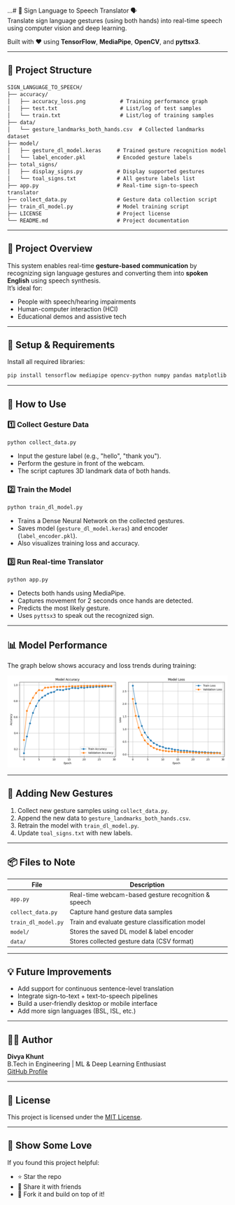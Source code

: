 ...# 🤟 Sign Language to Speech Translator 🗣️  
Translate sign language gestures (using both hands) into real-time speech using computer vision and deep learning.

Built with ❤️ using **TensorFlow**, **MediaPipe**, **OpenCV**, and **pyttsx3**.

---

## 📁 Project Structure

```
SIGN_LANGUAGE_TO_SPEECH/
├── accuracy/
│   ├── accuracy_loss.png           # Training performance graph
│   ├── test.txt                    # List/log of test samples
│   └── train.txt                   # List/log of training samples
├── data/
│   └── gesture_landmarks_both_hands.csv  # Collected landmarks dataset
├── model/
│   ├── gesture_dl_model.keras     # Trained gesture recognition model
│   └── label_encoder.pkl          # Encoded gesture labels
├── total_signs/
│   ├── display_signs.py           # Display supported gestures
│   └── toal_signs.txt             # All gesture labels list
├── app.py                         # Real-time sign-to-speech translator
├── collect_data.py                # Gesture data collection script
├── train_dl_model.py              # Model training script
├── LICENSE                        # Project license
└── README.md                      # Project documentation
```

---

## 🚀 Project Overview

This system enables real-time **gesture-based communication** by recognizing sign language gestures and converting them into **spoken English** using speech synthesis.  
It’s ideal for:
- People with speech/hearing impairments
- Human-computer interaction (HCI)
- Educational demos and assistive tech

---

## 🔧 Setup & Requirements

Install all required libraries:

```bash
pip install tensorflow mediapipe opencv-python numpy pandas matplotlib pyttsx3 scikit-learn
```

---

## 🎯 How to Use

### 1️⃣ Collect Gesture Data

```bash
python collect_data.py
```
- Input the gesture label (e.g., "hello", "thank you").
- Perform the gesture in front of the webcam.
- The script captures 3D landmark data of both hands.

### 2️⃣ Train the Model

```bash
python train_dl_model.py
```
- Trains a Dense Neural Network on the collected gestures.
- Saves model (`gesture_dl_model.keras`) and encoder (`label_encoder.pkl`).
- Also visualizes training loss and accuracy.

### 3️⃣ Run Real-time Translator

```bash
python app.py
```
- Detects both hands using MediaPipe.
- Captures movement for 2 seconds once hands are detected.
- Predicts the most likely gesture.
- Uses `pyttsx3` to speak out the recognized sign.

---

## 📊 Model Performance

The graph below shows accuracy and loss trends during training:

![Accuracy & Loss Graph](accuracy/accuracy_loss.png)

---

## 📝 Adding New Gestures

1. Collect new gesture samples using `collect_data.py`.
2. Append the new data to `gesture_landmarks_both_hands.csv`.
3. Retrain the model with `train_dl_model.py`.
4. Update `toal_signs.txt` with new labels.

---

## 📦 Files to Note

| File | Description |
|------|-------------|
| `app.py` | Real-time webcam-based gesture recognition & speech |
| `collect_data.py` | Capture hand gesture data samples |
| `train_dl_model.py` | Train and evaluate gesture classification model |
| `model/` | Stores the saved DL model & label encoder |
| `data/` | Stores collected gesture data (CSV format) |

---

## 💡 Future Improvements

- Add support for continuous sentence-level translation  
- Integrate sign-to-text + text-to-speech pipelines  
- Build a user-friendly desktop or mobile interface  
- Add more sign languages (BSL, ISL, etc.)

---

## 👨‍💻 Author

**Divya Khunt**  
B.Tech in Engineering | ML & Deep Learning Enthusiast  
[GitHub Profile](#)

---

## 📄 License

This project is licensed under the [MIT License](LICENSE).

---

## 🌟 Show Some Love

If you found this project helpful:
- ⭐ Star the repo
- 🧠 Share it with friends
- 🔁 Fork it and build on top of it!

